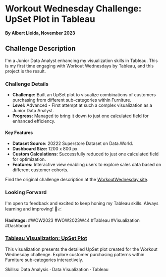 # Workout Wednesday Challenge: UpSet Plot in Tableau
**By Albert Lleida, November 2023**

## Challenge Description

I'm a Junior Data Analyst enhancing my visualization skills in Tableau. This is my first time engaging with Workout Wednesdays by Tableau, and this project is the result.

### Challenge Details

- **Challenge:** Built an UpSet plot to visualize combinations of customers purchasing from different sub-categories within Furniture.
- **Level:** Advanced - First attempt at such a complex visualization as a Junior Data Analyst.
- **Progress:** Managed to bring it down to just one calculated field for enhanced efficiency.

#### Key Features

- **Dataset Source:** 20222 Superstore Dataset on Data.World.
- **Dashboard Size:** 1200 x 800 px.
- **Custom Calculations:** Successfully reduced to just one calculated field for optimization.
- **Features:** Interactive view enabling users to explore sales data based on different customer cohorts.

Find the original challenge description at the [WorkoutWednesday site](https://workout-wednesday.com/2023w44tab).

### Looking Forward

I'm open to feedback and excited to keep honing my Tableau skills. Always learning and improving! 🚀📈

**Hashtags:** #WOW2023 #WOW2023W44 #Tableau #Visualization #Dashboard

### [Tableau Visualization: UpSet Plot](https://public.tableau.com/app/profile/albert1030/viz/UpSetPlot-WOW2023W44/Historia1?publish=yes)

This visualization presents the detailed UpSet plot created for the Workout Wednesday challenge. Explore customer purchasing patterns within Furniture sub-categories interactively.

Skillss: Data Analysis · Data Visualization · Tableau
